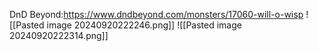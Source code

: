 DnD Beyond:https://www.dndbeyond.com/monsters/17060-will-o-wisp
![[Pasted image 20240920222246.png]]
![[Pasted image 20240920222314.png]]
